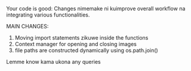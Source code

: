  Your code is good:
 Changes nimemake ni kuimprove overall workflow na integrating various functionalities.

 MAIN CHANGES:

 1. Moving import statements zikuwe inside the functions
 2. Context manager for opening and closing images
 3. file paths are constructed dynamically using os.path.join()
 

Lemme know kama ukona any queries
    
